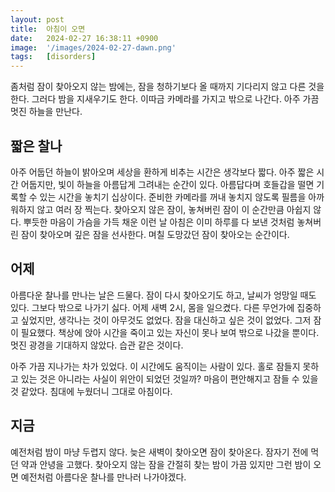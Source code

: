 ```yaml
---
layout: post
title:  아침이 오면
date:   2024-02-27 16:38:11 +0900
image:  '/images/2024-02-27-dawn.png'
tags:   [disorders]
---
```

좀처럼 잠이 찾아오지 않는 밤에는, 잠을 청하기보다 올 때까지 기다리지 않고 다른 것을 한다. 그러다 밤을 지새우기도 한다. 이따금 카메라를 가지고 밖으로 나간다. 아주 가끔 멋진 하늘을 만난다.


## 짧은 찰나

아주 어둡던 하늘이 밝아오며 세상을 환하게 비추는 시간은 생각보다 짧다. 아주 짧은 시간 어둡지만, 빛이 하늘을 아름답게 그려내는 순간이 있다. 아름답다며 호들갑을 떨면 기록할 수 있는 시간을 놓치기 십상이다. 준비한 카메라를 꺼내 놓치지 않도록 필름을 아까워하지 않고 여러 장 찍는다. 찾아오지 않은 잠이, 놓쳐버린 잠이 이 순간만큼 아쉽지 않다. 뿌듯한 마음이 가슴을 가득 채운 이런 날 아침은 이미 하루를 다 보낸 것처럼 놓쳐버린 잠이 찾아오며 깊은 잠을 선사한다. 며칠 도망갔던 잠이 찾아오는 순간이다.

## 어제

아름다운 찰나를 만나는 날은 드물다. 잠이 다시 찾아오기도 하고, 날씨가 엉망일 때도 있다. 그보다 밖으로 나가기 싫다. 어제 새벽 2시, 몸을 일으켰다. 다른 무언가에 집중하고 싶었지만, 생각나는 것이 아무것도 없었다. 잠을 대신하고 싶은 것이 없었다. 그저 잠이 필요했다. 책상에 앉아 시간을 죽이고 있는 자신이 못나 보여 밖으로 나갔을 뿐이다. 멋진 광경을 기대하지 않았다. 습관 같은 것이다. 

아주 가끔 지나가는 차가 있었다. 이 시간에도 움직이는 사람이 있다. 홀로 잠들지 못하고 있는 것은 아니라는 사실이 위안이 되었던 것일까? 마음이 편안해지고 잠들 수 있을 것 같았다. 침대에 누웠더니 그대로 아침이다.

## 지금

예전처럼 밤이 마냥 두렵지 않다. 늦은 새벽이 찾아오면 잠이 찾아온다. 잠자기 전에 먹던 약과 안녕을 고했다. 찾아오지 않는 잠을 간절히 찾는 밤이 가끔 있지만 그런 밤이 오면 예전처럼 아름다운 찰나를 만나러 나가야겠다.
